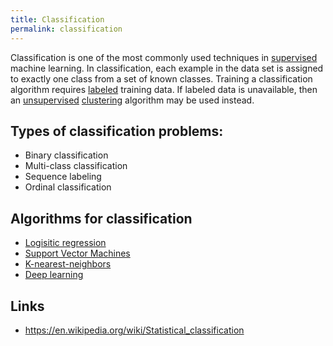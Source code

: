 ```yaml
---
title: Classification
permalink: classification
---
```


Classification is one of the most commonly used techniques in [supervised](supervised_learning) machine learning. In classification, each example in the data set is assigned to exactly one class from a set of known classes. Training a classification algorithm requires [labeled](labeled_data) training data. If labeled data is unavailable, then an [unsupervised](unsupervised_learning) [clustering](clustering) algorithm may be used instead.

## Types of classification problems:

* Binary classification
* Multi-class classification
* Sequence labeling
* Ordinal classification

## Algorithms for classification

* [Logisitic regression](logistic_regression)
* [Support Vector Machines](support_vector_machines)
* [K-nearest-neighbors](k_nearest_neighbors)
* [Deep learning](deep_learning)

## Links

* https://en.wikipedia.org/wiki/Statistical_classification
